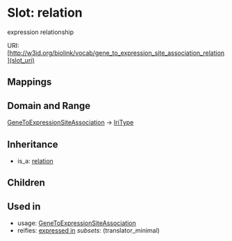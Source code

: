 # Slot: relation


expression relationship

URI: [http://w3id.org/biolink/vocab/gene_to_expression_site_association_relation](slot_uri)
## Mappings

## Domain and Range

[GeneToExpressionSiteAssociation](GeneToExpressionSiteAssociation.md) -> [IriType](IriType.md)
## Inheritance

 *  is_a: [relation](relation.md)
## Children

## Used in

 *  usage: [GeneToExpressionSiteAssociation](GeneToExpressionSiteAssociation.md)
 *  reifies: [expressed in](expressed_in.md) *subsets*: (translator_minimal)
